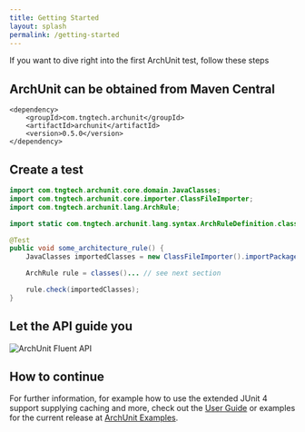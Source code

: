 ```yaml
---
title: Getting Started
layout: splash
permalink: /getting-started
---
```


If you want to dive right into the first ArchUnit test, follow these steps

## ArchUnit can be obtained from Maven Central
```
<dependency>
    <groupId>com.tngtech.archunit</groupId>
    <artifactId>archunit</artifactId>
    <version>0.5.0</version>
</dependency>
```
## Create a test
```java
import com.tngtech.archunit.core.domain.JavaClasses;
import com.tngtech.archunit.core.importer.ClassFileImporter;
import com.tngtech.archunit.lang.ArchRule;

import static com.tngtech.archunit.lang.syntax.ArchRuleDefinition.classes;

@Test
public void some_architecture_rule() {
    JavaClasses importedClasses = new ClassFileImporter().importPackages("com.myapp");

    ArchRule rule = classes()... // see next section

    rule.check(importedClasses);
}
```
## Let the API guide you
![ArchUnit Fluent API](assets/ArchUnit-API.gif)

## How to continue
For further information, for example how to use the extended JUnit 4 support supplying caching and 
more, check out the [User Guide](userguide/html/000_Index.html) or examples for the current 
release at [ArchUnit Examples](https://github.com/TNG/ArchUnit-Examples).